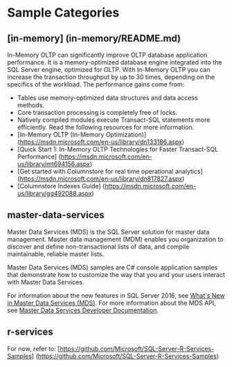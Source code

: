 # Sample Categories

## [in-memory] (in-memory/README.md)
In-Memory OLTP can significantly improve OLTP database application performance. It is a memory-optimized database engine integrated into the SQL Server engine, optimized for OLTP. With In-Memory OLTP you can increase the transaction throughput by up to 30 times, depending on the specifics of the workload. The performance gains come from:
  - Tables use memory-optimized data structures and data access methods.
  - Core transaction processing is completely free of locks.
  - Natively compiled modules execute Transact-SQL statements more efficiently.
Read the following resources for more information.
  - [In-Memory OLTP (In-Memory Optimization)] (https://msdn.microsoft.com/en-us/library/dn133186.aspx)
  - [Quick Start 1: In-Memory OLTP Technologies for Faster Transact-SQL Performance] (https://msdn.microsoft.com/en-us/library/mt694156.aspx)
  - [Get started with Columnstore for real time operational analytics] (https://msdn.microsoft.com/en-us/library/dn817827.aspx)
  - [Columnstore Indexes Guide] (https://msdn.microsoft.com/en-us/library/gg492088.aspx)

## master-data-services
Master Data Services (MDS) is the SQL Server solution for master data management. Master data management (MDM) enables you organization to discover and define non-transactional lists of data, and compile maintainable, reliable master lists.

Master Data Services (MDS) samples are C# console application samples that demonstrate how to customize the way that you and your users interact with Master Data Services.

For information about the new features in SQL Server 2016, see [What's New in Master Data Services (MDS)](https://msdn.microsoft.com/en-us/library/ff929136.aspx).
For more information about the MDS API, see [Master Data Services Developer Documentation](https://msdn.microsoft.com/en-us/library/hh230994.aspx).

## r-services
For now, refer to:
[https://github.com/Microsoft/SQL-Server-R-Services-Samples] (https://github.com/Microsoft/SQL-Server-R-Services-Samples)
